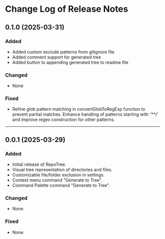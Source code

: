 # Change Log of Release Notes

## 0.1.0 (2025-03-31)

### Added

- Added custom exclude patterns from gitignore file
- Added comment support for generated tree
- Added button to appending generated tree to readme file

### Changed

- None

### Fixed

- Refine glob pattern matching in convertGlobToRegExp function to prevent partial matches. Enhance handling of patterns starting with '**/' and improve regex construction for other patterns.

---

## 0.0.1 (2025-03-29)

### Added

- Initial release of RepoTree.
- Visual tree representation of directories and files.
- Customizable file/folder exclusion in settings.
- Context menu command "Generate to Tree".
- Command Palette command "Generate to Tree".

### Changed

- None

### Fixed

- None
